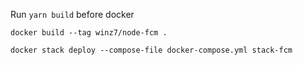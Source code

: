 Run `yarn build` before docker

`docker build --tag winz7/node-fcm .`

`docker stack deploy --compose-file docker-compose.yml stack-fcm`
